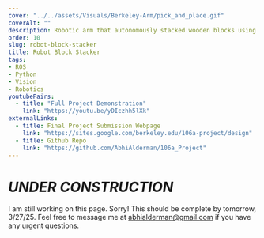 ```yaml
---
cover: "../../assets/Visuals/Berkeley-Arm/pick_and_place.gif"
coverAlt: ""
description: Robotic arm that autonomously stacked wooden blocks using computer vision.
order: 10
slug: robot-block-stacker
title: Robot Block Stacker
tags:
- ROS
- Python
- Vision
- Robotics
youtubePairs:
  - title: "Full Project Demonstration"
    link: "https://youtu.be/yDIczhh5lXk"
externalLinks:
  - title: Final Project Submission Webpage
    link: "https://sites.google.com/berkeley.edu/106a-project/design"
  - title: Github Repo
    link: "https://github.com/AbhiAlderman/106a_Project"
---
```


# **_UNDER CONSTRUCTION_**
I am still working on this page. Sorry! This should be complete by tomorrow, 3/27/25. Feel free to message me at abhialderman@gmail.com if you have any urgent questions.